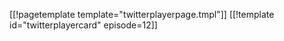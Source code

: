 [[!pagetemplate template="twitterplayerpage.tmpl"]]
[[!template id="twitterplayercard" episode=12]]
